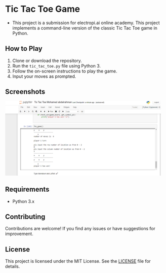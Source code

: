 # Tic Tac Toe Game
- This project is a submission for electropi.ai online academy.
This project implements a command-line version of the classic Tic Tac Toe game in Python.

## How to Play

1. Clone or download the repository.
2. Run the `tic_tac_toe.py` file using Python 3.
3. Follow the on-screen instructions to play the game.
4. Input your moves as prompted.

## Screenshots

![Gameplay Screenshot](screenshot.png)

## Requirements

- Python 3.x



## Contributing


Contributions are welcome! If you find any issues or have suggestions for improvement.
## License

This project is licensed under the MIT License. See the [LICENSE](LICENSE) file for details.
